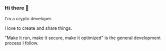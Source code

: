 ### Hi there 👋

I'm a crypto developer.

I love to create and share things.

"Make it run, make it secure, make it optimized" is the general development process I follow.

<!--
**adnpark/adnpark** is a ✨ _special_ ✨ repository because its `README.md` (this file) appears on your GitHub profile.

“Make it run, make it right, make it fast” is the general programming process I follow.


Here are some ideas to get you started:

- 🔭 I’m currently working on ...
- 🌱 I’m currently learning ...
- 👯 I’m looking to collaborate on ...
- 🤔 I’m looking for help with ...
- 💬 Ask me about ...
- 📫 How to reach me: ...
- 😄 Pronouns: ...
- ⚡ Fun fact: ...
-->
